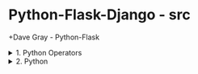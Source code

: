 # Python-Flask-Django - src

+Dave Gray - Python-Flask

<details>
<summary>1. Python Operators </summary>

# Python Operators

```py

```

# #END</details>

<details>
<summary>2. Python </summary>

# Python

```py

```

```py

```

```py

```

# #END</details>
